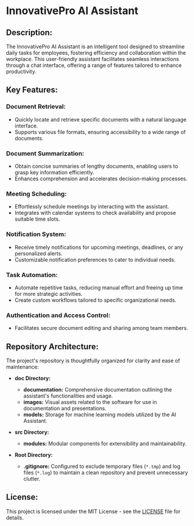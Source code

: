 # InnovativePro AI Assistant

## Description:
The InnovativePro AI Assistant is an intelligent tool designed to streamline daily tasks for employees, fostering efficiency and collaboration within the workplace. This user-friendly assistant facilitates seamless interactions through a chat interface, offering a range of features tailored to enhance productivity.

## Key Features:

### Document Retrieval:
- Quickly locate and retrieve specific documents with a natural language interface.
- Supports various file formats, ensuring accessibility to a wide range of documents.

### Document Summarization:
- Obtain concise summaries of lengthy documents, enabling users to grasp key information efficiently.
- Enhances comprehension and accelerates decision-making processes.

### Meeting Scheduling:
- Effortlessly schedule meetings by interacting with the assistant.
- Integrates with calendar systems to check availability and propose suitable time slots.

### Notification System:
- Receive timely notifications for upcoming meetings, deadlines, or any personalized alerts.
- Customizable notification preferences to cater to individual needs.

### Task Automation:
- Automate repetitive tasks, reducing manual effort and freeing up time for more strategic activities.
- Create custom workflows tailored to specific organizational needs.

### Authentication and Access Control:
- Facilitates secure document editing and sharing among team members.

## Repository Architecture:
The project's repository is thoughtfully organized for clarity and ease of maintenance:

- **doc Directory:**
  - **documentation:** Comprehensive documentation outlining the assistant's functionalities and usage.
  - **images:** Visual assets related to the software for use in documentation and presentations.
  - **models:** Storage for machine learning models utilized by the AI Assistant.

- **src Directory:**
  - **modules:** Modular components for extensibility and maintainability.

- **Root Directory:**
  - **.gitignore:** Configured to exclude temporary files (`*.tmp`) and log files (`*.log`) to maintain a clean repository and prevent unnecessary clutter.

## License:
This project is licensed under the MIT License - see the [LICENSE](LICENSE) file for details.
